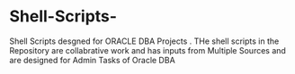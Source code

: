 # Shell-Scripts-
Shell Scripts desgned for ORACLE DBA Projects . 
THe shell scripts in the Repository are collabrative work and has inputs from Multiple Sources and are designed for Admin Tasks of Oracle DBA 

